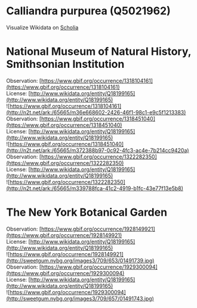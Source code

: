 
Calliandra purpurea (Q5021962)
==============================
  
Visualize Wikidata on [Scholia](https://scholia.toolforge.org/taxon/Q5021962)
# National Museum of Natural History, Smithsonian Institution
  
Observation: [https://www.gbif.org/occurrence/1318104161](https://www.gbif.org/occurrence/1318104161)  
License: [http://www.wikidata.org/entity/Q18199165](http://www.wikidata.org/entity/Q18199165)  
![https://www.gbif.org/occurrence/1318104161](http://n2t.net/ark:/65665/m36e668602-2426-46f1-98c1-e9c5f1213383)  
Observation: [https://www.gbif.org/occurrence/1318451040](https://www.gbif.org/occurrence/1318451040)  
License: [http://www.wikidata.org/entity/Q18199165](http://www.wikidata.org/entity/Q18199165)  
![https://www.gbif.org/occurrence/1318451040](http://n2t.net/ark:/65665/m372388b97-0c92-4fc3-ac4e-7b214cc9420a)  
Observation: [https://www.gbif.org/occurrence/1322282350](https://www.gbif.org/occurrence/1322282350)  
License: [http://www.wikidata.org/entity/Q18199165](http://www.wikidata.org/entity/Q18199165)  
![https://www.gbif.org/occurrence/1322282350](http://n2t.net/ark:/65665/m339788fca-41c2-4919-b1fc-43e77f13e5b8)
# The New York Botanical Garden
  
Observation: [https://www.gbif.org/occurrence/1928149921](https://www.gbif.org/occurrence/1928149921)  
License: [http://www.wikidata.org/entity/Q18199165](http://www.wikidata.org/entity/Q18199165)  
![https://www.gbif.org/occurrence/1928149921](http://sweetgum.nybg.org/images3/709/653/01491739.jpg)  
Observation: [https://www.gbif.org/occurrence/1929300094](https://www.gbif.org/occurrence/1929300094)  
License: [http://www.wikidata.org/entity/Q18199165](http://www.wikidata.org/entity/Q18199165)  
![https://www.gbif.org/occurrence/1929300094](http://sweetgum.nybg.org/images3/709/657/01491743.jpg)